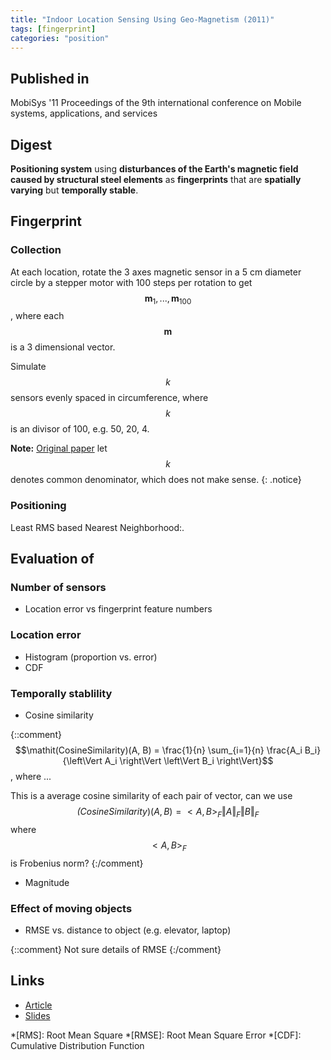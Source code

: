 ```yaml
---
title: "Indoor Location Sensing Using Geo-Magnetism (2011)"
tags: [fingerprint]
categories: "position"
---
```


## Published in
MobiSys '11 Proceedings of the 9th international conference on Mobile systems, applications, and services

## Digest
**Positioning system** using **disturbances of the Earth's magnetic field caused by structural steel elements** as **fingerprints** that are **spatially varying** but **temporally stable**.

## Fingerprint

### Collection
At each location, rotate the 3 axes magnetic sensor in a 5 cm diameter circle by a stepper motor with 100 steps per rotation to get $$\mathbf{m}_1,...,\mathbf{m}_{100}$$, where each $$\mathbf{m}$$ is a 3 dimensional vector.

Simulate $$k$$ sensors evenly spaced in circumference, where $$k$$ is an divisor of 100, e.g. 50, 20, 4.

**Note:** [Original paper](article_link) let $$k$$ denotes common denominator, which does not make sense.
{: .notice}

### Positioning
Least RMS based Nearest Neighborhood:.

## Evaluation of

### Number of sensors
- Location error vs fingerprint feature numbers

### Location error
- Histogram (proportion vs. error) 
- CDF

### Temporally stablility
- Cosine similarity

{::comment}
$$\mathit(CosineSimilarity)(A, B) = \frac{1}{n} \sum_{i=1}{n} \frac{A_i B_i}{\left\Vert A_i \right\Vert \left\Vert B_i \right\Vert}$$, where ... 

This is a average cosine similarity of each pair of vector, can we use $$\mathit(CosineSimilarity)(A, B) = <A, B>_F{\left\Vert A \right\Vert_F \left\Vert B \right\Vert_F}$$ where $$<A, B>_F$$ is Frobenius norm? 
{:/comment}
- Magnitude

### Effect of moving objects
- RMSE vs. distance to object (e.g. elevator, laptop)

{::comment}
Not sure details of RMSE
{:/comment}

## Links
- [Article][article_link]
- [Slides](https://sigmobile.org/mobisys/2011/slides/magnetism.pdf)

[article_link]: https://www.media.mit.edu/speech/papers/2011/positioning.systems.pdf

*[RMS]: Root Mean Square
*[RMSE]: Root Mean Square Error
*[CDF]: Cumulative Distribution Function